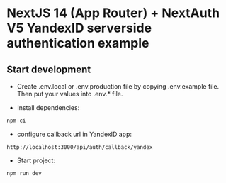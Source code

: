 # NextJS 14 (App Router) + NextAuth V5 YandexID serverside authentication example

## Start development

- Create .env.local or .env.production file by copying .env.example file. Then put your values into .env.* file.

- Install dependencies:

```sh
npm ci
```
- configure callback url in YandexID app:

```
http://localhost:3000/api/auth/callback/yandex
```

- Start project:

```sh
npm run dev
```
